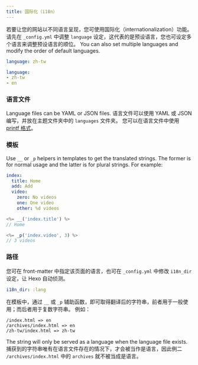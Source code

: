 ```yaml
---
title: 国际化（i18n）
---
```


若要让您的网站以不同语言呈现，您可使用国际化（internationalization）功能。 请先在 `_config.yml` 中调整 `language` 设定，这代表的是预设语言，您也可设定多个语言来调整预设语言的顺位。 You can also set multiple languages and modify the order of default languages.

```yaml
language: zh-tw

language:
- zh-tw
- en
```

### 语言文件

Language files can be YAML or JSON files. 语言文件可以使用 YAML 或 JSON 编写，并放在主题文件夹中的 `languages` 文件夹。 您可以在语言文件中使用 [printf 格式](https://github.com/alexei/sprintf.js)。

### 模板

Use `__` or `_p` helpers in templates to get the translated strings. The former is for normal usage and the latter is for plural strings. For example:

```yaml en.yml
index:
  title: Home
  add: Add
  video:
    zero: No videos
    one: One video
    other: %d videos
```

```js
<%= __('index.title') %>
// Home

<%= _p('index.video', 3) %>
// 3 videos
```

### 路径

您可在 front-matter 中指定该页面的语言，也可在 `_config.yml` 中修改 `i18n_dir` 设定，让 Hexo 自动侦测。

```yaml
i18n_dir: :lang
```

在模板中，通过 `__` 或 `_p` 辅助函数，即可取得翻译后的字符串，前者用于一般使用；而后者用于复数字符串。 例如：

```plain
/index.html => en
/archives/index.html => en
/zh-tw/index.html => zh-tw
```

The string will only be served as a language when the language file exists. 捕获到的字符串唯有在语言文件存在的情况下，才会被当作是语言，因此例二 `/archives/index.html` 中的 `archives` 就不被当成是语言。
